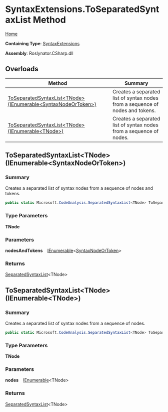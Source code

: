 # SyntaxExtensions\.ToSeparatedSyntaxList Method

[Home](../../../../README.md)

**Containing Type**: [SyntaxExtensions](../README.md)

**Assembly**: Roslynator\.CSharp\.dll

## Overloads

| Method | Summary |
| ------ | ------- |
| [ToSeparatedSyntaxList\<TNode>(IEnumerable\<SyntaxNodeOrToken>)](#Roslynator_CSharp_SyntaxExtensions_ToSeparatedSyntaxList__1_System_Collections_Generic_IEnumerable_Microsoft_CodeAnalysis_SyntaxNodeOrToken__) | Creates a separated list of syntax nodes from a sequence of nodes and tokens\. |
| [ToSeparatedSyntaxList\<TNode>(IEnumerable\<TNode>)](#Roslynator_CSharp_SyntaxExtensions_ToSeparatedSyntaxList__1_System_Collections_Generic_IEnumerable___0__) | Creates a separated list of syntax nodes from a sequence of nodes\. |

## ToSeparatedSyntaxList\<TNode>\(IEnumerable\<SyntaxNodeOrToken>\) <a name="Roslynator_CSharp_SyntaxExtensions_ToSeparatedSyntaxList__1_System_Collections_Generic_IEnumerable_Microsoft_CodeAnalysis_SyntaxNodeOrToken__"></a>

### Summary

Creates a separated list of syntax nodes from a sequence of nodes and tokens\.

```csharp
public static Microsoft.CodeAnalysis.SeparatedSyntaxList<TNode> ToSeparatedSyntaxList<TNode>(this System.Collections.Generic.IEnumerable<Microsoft.CodeAnalysis.SyntaxNodeOrToken> nodesAndTokens) where TNode : Microsoft.CodeAnalysis.SyntaxNode
```

### Type Parameters

**TNode**

### Parameters

**nodesAndTokens** &ensp; [IEnumerable](https://docs.microsoft.com/en-us/dotnet/api/system.collections.generic.ienumerable-1)\<[SyntaxNodeOrToken](https://docs.microsoft.com/en-us/dotnet/api/microsoft.codeanalysis.syntaxnodeortoken)>

### Returns

[SeparatedSyntaxList](https://docs.microsoft.com/en-us/dotnet/api/microsoft.codeanalysis.separatedsyntaxlist-1)\<TNode>

## ToSeparatedSyntaxList\<TNode>\(IEnumerable\<TNode>\) <a name="Roslynator_CSharp_SyntaxExtensions_ToSeparatedSyntaxList__1_System_Collections_Generic_IEnumerable___0__"></a>

### Summary

Creates a separated list of syntax nodes from a sequence of nodes\.

```csharp
public static Microsoft.CodeAnalysis.SeparatedSyntaxList<TNode> ToSeparatedSyntaxList<TNode>(this System.Collections.Generic.IEnumerable<TNode> nodes) where TNode : Microsoft.CodeAnalysis.SyntaxNode
```

### Type Parameters

**TNode**

### Parameters

**nodes** &ensp; [IEnumerable](https://docs.microsoft.com/en-us/dotnet/api/system.collections.generic.ienumerable-1)\<TNode>

### Returns

[SeparatedSyntaxList](https://docs.microsoft.com/en-us/dotnet/api/microsoft.codeanalysis.separatedsyntaxlist-1)\<TNode>

